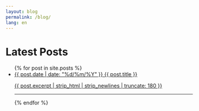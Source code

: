 ```yaml
---
layout: blog
permalink: /blog/
lang: en
---
```


# Latest Posts

<ul class="blog-posts">
{% for post in site.posts  %}
	<li>
		<a href="{{ site.url | prepend: site.baseurl }}{{ post.url }}">
			<span class="date">{{ post.date | date: "%d/%m/%Y" }}</span>
			{{ post.title }}
			<p>{{ post.excerpt | strip_html | strip_newlines | truncate: 180 }}</p>
		</a>
        <hr />
	</li>
{% endfor %}
</ul>